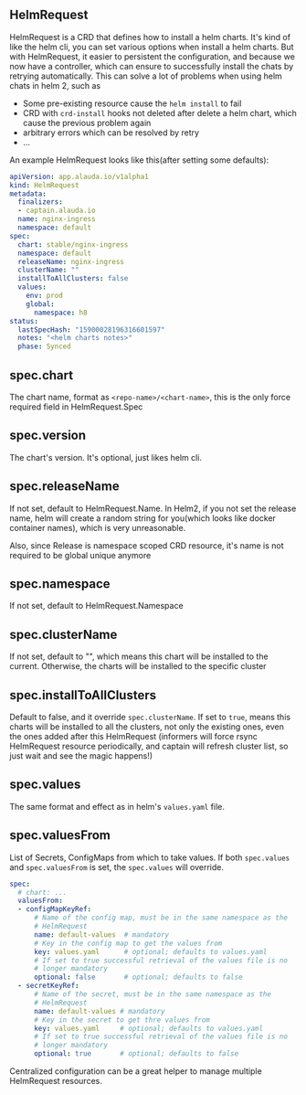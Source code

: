 ## HelmRequest

HelmRequest is a CRD that defines how to install a helm charts. It's kind of  like the helm cli, you can set various options when install a helm charts. But with HelmRequest, it easier to persistent the configuration, and because we now have a controller, which can ensure to successfully install the chats by retrying automatically.  This can solve a lot of problems when using helm chats in helm 2, such as 

* Some pre-existing resource cause the `helm install` to fail
* CRD with `crd-install` hooks not deleted after delete a helm chart, which cause the previous problem again
* arbitrary errors which can be resolved by retry
* ... 


An example HelmRequest looks like this(after setting some defaults):



```yaml
apiVersion: app.alauda.io/v1alpha1
kind: HelmRequest
metadata:
  finalizers:
  - captain.alauda.io
  name: nginx-ingress
  namespace: default
spec:
  chart: stable/nginx-ingress
  namespace: default
  releaseName: nginx-ingress
  clusterName: ""
  installToAllClusters: false
  values:
    env: prod
    global:
      namespace: h8
status:
  lastSpecHash: "15900028196316601597"
  notes: "<helm charts notes>"
  phase: Synced
```

## spec.chart

The chart name, format as `<repo-name>/<chart-name>`,  this is the only force required field in HelmRequest.Spec


## spec.version

The chart's version. It's optional, just likes helm cli.


## spec.releaseName
If not set, default to HelmRequest.Name. In Helm2, if you not set the release name, helm will create a random string for you(which looks like docker container names),
which is very unreasonable.

Also, since Release is namespace scoped CRD resource, it's name is not required to be global unique anymore

## spec.namespace

If not set, default to HelmRequest.Namespace


## spec.clusterName
If not set, default to "", which means this chart will be installed to the current. Otherwise, the charts will be installed to the specific cluster

## spec.installToAllClusters

Default to false, and it override `spec.clusterName`. If set to `true`, means this charts will be installed to all the clusters, not only the existing ones, 
even the ones added after this HelmRequest (informers will force rsync HelmRequest resource periodically, and captain will refresh cluster list, so just wait and see the magic happens!)


## spec.values
The same format and effect as in helm's `values.yaml` file. 

## spec.valuesFrom

List of Secrets, ConfigMaps from which to take values.  If both `spec.values` and `spec.valuesFrom` is set, the `spec.values` will override.

```yaml
spec:
  # chart: ...
  valuesFrom:
  - configMapKeyRef:
      # Name of the config map, must be in the same namespace as the
      # HelmRequest 
      name: default-values  # mandatory
      # Key in the config map to get the values from
      key: values.yaml      # optional; defaults to values.yaml
      # If set to true successful retrieval of the values file is no
      # longer mandatory
      optional: false       # optional; defaults to false
  - secretKeyRef:
      # Name of the secret, must be in the same namespace as the
      # HelmRequest
      name: default-values # mandatory
      # Key in the secret to get thre values from
      key: values.yaml     # optional; defaults to values.yaml
      # If set to true successful retrieval of the values file is no
      # longer mandatory
      optional: true       # optional; defaults to false
```

Centralized configuration can be a great helper to manage multiple HelmRequest resources. 









